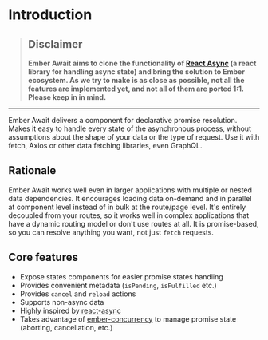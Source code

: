 # Introduction

>## Disclaimer
>
>**Ember Await aims to clone the functionality of [React Async](react-async.com) (a react library for handling async state) and bring the solution to Ember ecosystem. As we try to make is as close as possible, not all the features are implemented yet, and not all of them are ported 1:1. Please keep in in mind.**

___ 

Ember Await delivers a component for declarative promise resolution. Makes it easy to handle every state of the asynchronous process, without assumptions about the shape of your data or the type of request. Use it with fetch, Axios or other data fetching libraries, even GraphQL.

## Rationale

Ember Await works well even in larger applications with multiple or nested data dependencies. It encourages loading data on-demand and in parallel at component level instead of in bulk at the route/page level. It's entirely decoupled from your routes, so it works well in complex applications that have a dynamic routing model or don't use routes at all. It is promise-based, so you can resolve anything you want, not just `fetch` requests.

## Core features
- Expose states components for easier promise states handling
- Provides convenient metadata (`isPending`, `isFulfilled` etc.)
- Provides `cancel` and `reload` actions
- Supports non-async data
- Highly inspired by [react-async](react-async.com)
- Takes advantage of [ember-concurrency](http://ember-concurrency.com/) to manage promise state (aborting, cancellation, etc.)
